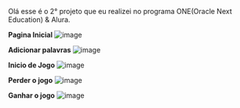 Olá esse é o 2° projeto que eu realizei no programa ONE(Oracle Next Education) & Alura.

<strong>Pagina Inicial</strong>
![image](https://user-images.githubusercontent.com/101078506/173143428-58a7f4bc-9899-4aab-b9fa-dbadd7c65977.png)

<strong>Adicionar palavras</strong>
![image](https://user-images.githubusercontent.com/101078506/173144112-2c823f67-3212-4705-ae94-7d7919873fdc.png)

<strong>Inicio de Jogo</strong>
![image](https://user-images.githubusercontent.com/101078506/173144409-b25a4bca-819a-4d28-92d3-1d2dc930b1de.png)

<strong>Perder o jogo</strong>
![image](https://user-images.githubusercontent.com/101078506/173144650-ab16491a-39c5-4458-bea0-63241f15dd65.png)

<strong>Ganhar o jogo</strong>
![image](https://user-images.githubusercontent.com/101078506/173144764-39b552f1-86b4-4faf-b5eb-7020865efe6d.png)
